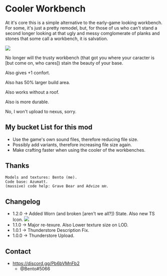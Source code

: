 # Cooler Workbench

At it's core this is a simple alternative to the early-game looking workbench. For some, it's just a pretty remodel, but, for those of us who can't stand a second longer looking at that ugly and messy comglomerate of planks and stones that some call a workbench, it is salvation.

![](https://i.imgur.com/oZtwiBJ.png)

No longer will the trusty workbench (that got you where your caracter is [but come on, who cares]) stain the beauty of your base.

Also gives +1 confort.

Also has 50% larger build area.

Also works without a roof.

Also is more durable.

No, I won't upload to nexus, sorry.

## My bucket List for this mod
* Use the game's own sound files, therefore reducing file size.
* Possibly add variants, therefore increasing file size again.
* Make crafting faster when using the cooler of the workbenches.

## Thanks
    Models and textures: Bento (me).
    Code base: Azumatt.
    (massive) code help: Grave Bear and Advize iͣzͩeͮ.
## Changelog
* 1.2.0 -> Added Worn (and broken [aren't we all?]) State. Also new TS Icon.
![](https://i.imgur.com/QNvWJ0j.png)
* 1.1.0 -> Major re-texure. Also Lower texture size on LOD.
* 1.0.1 -> Thunderstore Description Fix.
* 1.0.0 -> Thunderstore Upload.

## Contact

* https://discord.gg/Pb6bVMnFb2
    * @Bento#5066
